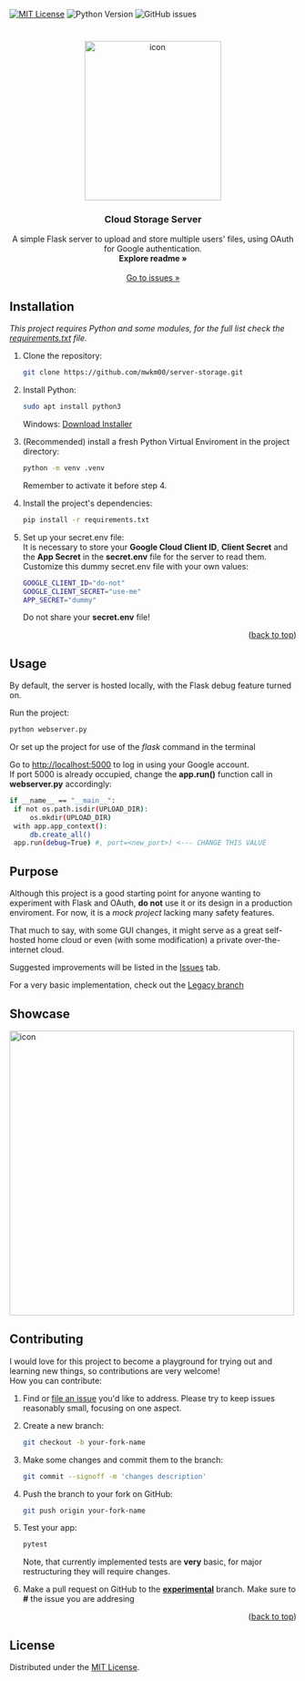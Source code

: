 <a name="readme-top"></a>
[![MIT License](https://img.shields.io/badge/License-MIT-green.svg)](https://choosealicense.com/licenses/mit/)
![Python Version](https://img.shields.io/pypi/pyversions/authlib)
![GitHub issues](https://img.shields.io/github/issues/mwkm00/server-storage)

#

<div align="center">
  <a>
    <img src="./misc/icon.png" alt="icon" width="240" height="280">
  </a>

  <h3 align="center">Cloud Storage Server</h3>

  <p align="center">
    A simple Flask server to upload and store multiple users' files, using OAuth for Google authentication.
    <br />
    <a><strong>Explore readme »</strong></a>
    <br />
    <br />
    <a href="https://github.com/mwkm00/server-storage/issues">Go to issues »</a>
  </p>
</div>

## Installation

_This project requires Python and some modules, for the full list check the <a href="https://github.com/mwkm00/server-storage/blob/experimental/requirements.txt">requirements.txt</a> file._

1. Clone the repository: 
   ```sh
   git clone https://github.com/mwkm00/server-storage.git
   ```
       
2. Install Python:    
   ```bash
   sudo apt install python3
   ```
   Windows: <a href="https://www.python.org/downloads/">Download Installer</a>    
        
3. (Recommended) install a fresh Python Virtual Enviroment in the project directory:
   ```bash
   python -m venv .venv
   ```    
   Remember to activate it before step 4.
       
4. Install the project's dependencies: 
   ```bash
   pip install -r requirements.txt
   ```
       
5. Set up your secret.env file:       
   It is necessary to store your **Google Cloud Client ID**, **Client Secret** and the **App Secret** in the **secret.env** file for the server to read them.
   Customize this dummy secret.env file with your own values:

   ```bash
   GOOGLE_CLIENT_ID="do-not"
   GOOGLE_CLIENT_SECRET="use-me"
   APP_SECRET="dummy"
   ```

   Do not share your **secret.env** file!
   <p align="right">(<a href="#readme-top">back to top</a>)</p> 
## Usage
   By default, the server is hosted locally, with the Flask debug feature turned on.
   
   Run the project: 
   ```bash
   python webserver.py
   ```
   Or set up the project for use of the _flask_ command in the terminal        
     
      
   Go to <a href="http://localhost:5000">http://localhost:5000</a> to log in using your Google account.     
   If port 5000 is already occupied, change the **app.run()** function call in **webserver.py** accordingly:
   
   ```bash
   if __name__ == "__main__":   
    if not os.path.isdir(UPLOAD_DIR):   
        os.mkdir(UPLOAD_DIR)   
    with app.app_context():   
        db.create_all()   
    app.run(debug=True) #, port=<new_port>) <--- CHANGE THIS VALUE   
   ```

## Purpose   
Although this project is a good starting point for anyone wanting to experiment with Flask and OAuth, __do not__ use it
or its design in a production enviroment. For now, it is a _mock project_ lacking many safety features.    

That much to say, with some GUI changes, it might serve as a great self-hosted home cloud or even (with some modification) a private over-the-internet cloud.   
    
Suggested improvements will be listed in the <a href="https://github.com/mwkm00/server-storage/issues">Issues</a> tab.       
    
For a very basic implementation, check out the <a href="https://github.com/mwkm00/server-storage/tree/legacy">Legacy branch</a>    

## Showcase
  <a>
    <img src="./misc/showcase.gif" alt="icon" width="500" height="500">
  </a>

## Contributing
I would love for this project to become a playground for trying out and learning new things, so
contributions are very welcome!   
How you can contribute:   

1. Find or <a href="https://github.com/mwkm00/server-storage/issues">file an issue</a> you'd like to address. Please try to keep issues reasonably small, focusing on one aspect.

2. Create a new branch:
   ```sh
   git checkout -b your-fork-name
   ```
3. Make some changes and commit them to the branch:
   ```sh
   git commit --signoff -m 'changes description'
   ```
4. Push the branch to your fork on GitHub:
   ```sh
   git push origin your-fork-name
   ```  
5. Test your app:   
   ```sh
   pytest
   ```  
   Note, that currently implemented tests are **very** basic, for major restructuring they will
   require changes.    

6. Make a pull request on GitHub to the <a href="https://github.com/mwkm00/server-storage/tree/experimental"><strong>experimental</strong></a> branch. Make sure to **#** the issue you are addresing

<p align="right">(<a href="#readme-top">back to top</a>)</p>

## License

Distributed under the <a href="https://choosealicense.com/licenses/mit/">MIT License</a>.
